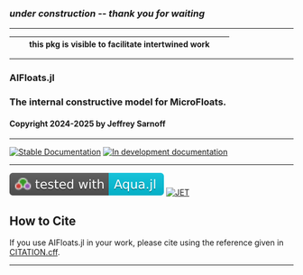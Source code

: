 ### *under construction* -- *thank you for waiting* 
-----
|        |        |   this pkg is visible to facilitate intertwined work    |        |        |
|--------|--------|--------------------------------------------------------|--------|--------|

****



### AIFloats.jl
### The internal constructive model for MicroFloats.
#### Copyright 2024-2025 by Jeffrey Sarnoff

----
[![Stable Documentation](https://img.shields.io/badge/docs-stable-blue.svg)](https://JeffreySarnoff.github.io/AIFloats.jl/dev)
[![In development documentation](https://img.shields.io/badge/docs-dev-blue.svg)](https://JeffreySarnoff.github.io/AIFloats.jl/dev)

---
[![Aqua QA](https://raw.githubusercontent.com/JuliaTesting/Aqua.jl/master/badge.svg)](https://github.com/JuliaTesting/Aqua.jl)  [![JET](https://img.shields.io/badge/%F0%9F%9B%A9%EF%B8%8F_tested_with-JET.jl-233f9a)](https://github.com/aviatesk/JET.jl)


<!--
[![Build Status](https://github.com/JeffreySarnoff/AIFloats.jl/workflows/Test/badge.svg)](https://github.com/JeffreySarnoff/AIFloats.jl/actions)
[![Test workflow status](https://github.com/JeffreySarnoff/AIFloats.jl/actions/workflows/Test.yml/badge.svg?branch=main)](https://github.com/JeffreySarnoff/AIFloats.jl/actions/workflows/Test.yml?query=branch%3Amain)
[![Lint workflow Status](https://github.com/JeffreySarnoff/AIFloats.jl/actions/workflows/Lint.yml/badge.svg?branch=main)](https://github.com/JeffreySarnoff/AIFloats.jl/actions/workflows/Lint.yml?query=branch%3Amain)
[![Docs workflow Status](https://github.com/JeffreySarnoff/AIFloats.jl/actions/workflows/Docs.yml/badge.svg?branch=main)](https://github.com/JeffreySarnoff/AIFloats.jl/actions/workflows/Docs.yml?query=branch%3Amain)
[![Coverage](https://codecov.io/gh/JeffreySarnoff/AIFloats.jl/branch/main/graph/badge.svg)](https://codecov.io/gh/JeffreySarnoff/AIFloats.jl)
[![DOI](https://zenodo.org/badge/DOI/FIXME)](https://doi.org/FIXME)
[![BestieTemplate](https://img.shields.io/endpoint?url=https://raw.githubusercontent.com/JuliaBesties/BestieTemplate.jl/main/docs/src/assets/badge.json)](https://github.com/JuliaBesties/BestieTemplate.jl)
-->

## How to Cite

If you use AIFloats.jl in your work, please cite using the reference given in [CITATION.cff](https://github.com/JeffreySarnoff/AIFloats.jl/blob/main/CITATION.cff).

----
